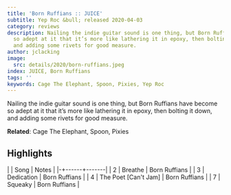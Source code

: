```yaml
---
title: 'Born Ruffians :: JUICE'
subtitle: Yep Roc &bull; released 2020-04-03
category: reviews
description: Nailing the indie guitar sound is one thing, but Born Ruffians have become
  so adept at it that it’s more like lathering it in epoxy, then bolting it down,
  and adding some rivets for good measure.
author: jclacking
image:
  src: details/2020/born-ruffians.jpeg
index: JUICE, Born Ruffians
tags: ''
keywords: Cage The Elephant, Spoon, Pixies, Yep Roc
---
```

Nailing the indie guitar sound is one thing, but Born Ruffians have become so adept at it that it’s more like lathering it in epoxy, then bolting it down, and adding some rivets for good measure.<!--more-->

**Related**: Cage The Elephant, Spoon, Pixies

## Highlights

| | Song | Notes |
|-+------+-------|
| 2 | Breathe | Born Ruffians |
| 3 | Dedication | Born Ruffians |
| 4 | The Poet [Can't Jam] | Born Ruffians |
| 7 | Squeaky | Born Ruffians |

